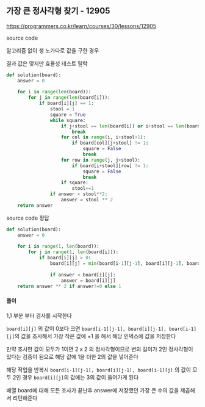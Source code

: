 ## 가장 큰 정사각형 찾기 - 12905

https://programmers.co.kr/learn/courses/30/lessons/12905



source code

알고리즘 없이 생 노가다로 값을 구한 경우

결과 값은 맞지만 효율성 테스트 탈락

```python
def solution(board):
    answer = 0
    
    for i in range(len(board)):
        for j in range(len(board[i])):
            if board[i][j] == 1:
                stool = 1
                square = True
                while square:
                    if j+stool == len(board[i]) or i+stool == len(board):
                        break
                    for col in range(i, i+stool+1):
                        if board[col][j+stool] != 1:
                            square = False
                            break
                    for row in range(j, j+stool):
                        if board[i+stool][row] != 1:
                            square = False
                            break
                    if square:
                        stool+=1
                if answer < stool**2:
                    answer = stool ** 2
    return answer
```



source code 정답

```python
def solution(board):
    answer = 0
    
    for i in range(1, len(board)):
        for j in range(1, len(board[i])):
            if board[i][j] > 0:
                board[i][j] = min(board[i-1][j-1], board[i][j-1], board[i-1][j]) + 1
                
                if answer < board[i][j]:
                    answer = board[i][j]
    return answer ** 2 if answer!=0 else 1
```



#### 풀이

1,1 부분 부터 검사를 시작한다

`board[i][j]` 의 값이 0보다 크면 `board[i-1][j-1], board[i][j-1], board[i-1][j]`의 값을 조사해서 가장 작은 값에 +1 을 해서 해당 인덱스에 값을 저장한다

만약 조사한 값이 모두가 1이면 2 x 2 의 정사각형이므로 변의 길이가 2인 정사각형이 있다는 검증이 됨으로 해당 값에 1을 더한 2의 값을 넣어준다

해당 작업을 반복시 `board[i-1][j-1], board[i][j-1], board[i-1][j]` 의 값이 모두 2인 경우 `board[i][j]`의 값에는 3의 값이 들어가게 된다 

배열 board에 대해 모든 조사가 끝난후 answer에 저장했던 가장 큰 수의 값을 제곱해서 리턴해준다



